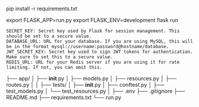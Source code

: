 <!-- install dependencies -->
pip install -r requirements.txt

<!-- run flask -->
export FLASK_APP=run.py
export FLASK_ENV=development
flask run

<!-- .env file  -->

    SECRET_KEY: Secret key used by Flask for session management. This should be set to a secure value.
    DATABASE_URL: URL for your database. If you are using MySQL, this will be in the format mysql://username:password@hostname/database.
    JWT_SECRET_KEY: Secret key used to sign JWT tokens for authentication. Make sure to set this to a secure value.
    REDIS_URL: URL for your Redis server if you are using it for rate limiting. If not, you can omit this.

<!-- file structure -->

├── app/
│   ├── __init__.py
│   ├── models.py
│   ├── resources.py
│   ├── routes.py
│
│
├── tests/
│   ├── __init__.py
│   ├── conftest.py
│   ├── test_models.py
│   └── test_resources.py
│
├── .env
├── .gitignore
├── README.md
├── requirements.txt
└── run.py


